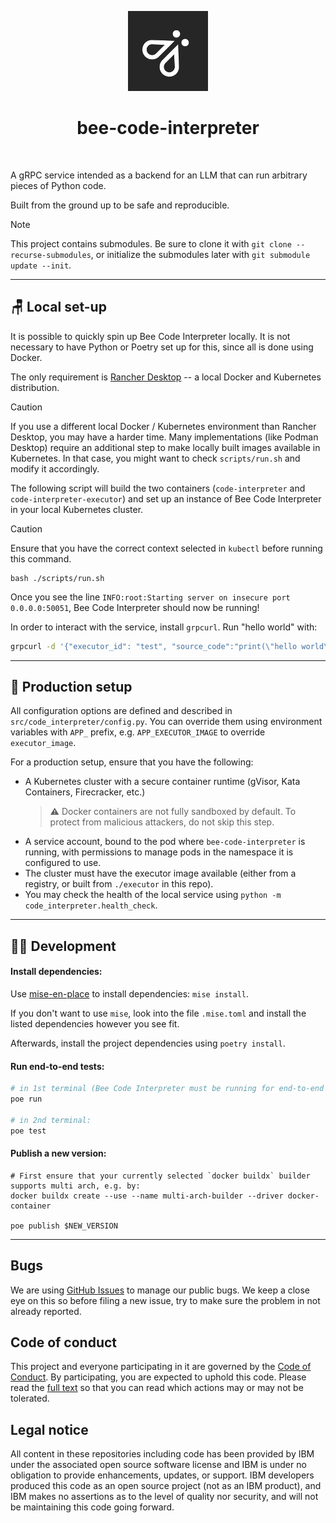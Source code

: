 <p align="center">
    <img src="./docs/assets/Bee_Dark.svg" height="128">
    <h1 align="center">bee-code-interpreter</h1>
</p>

<p align="center">
  <a aria-label="Join the community on GitHub" href="https://github.com/i-am-bee/bee-code-interpreter/discussions">
    <img alt="" src="https://img.shields.io/badge/Join%20the%20community-blueviolet.svg?style=for-the-badge&labelColor=000000&label=Bee">
  </a>
</p>

A gRPC service intended as a backend for an LLM that can run arbitrary pieces of Python code.

Built from the ground up to be safe and reproducible.

> [!NOTE]
> This project contains submodules. Be sure to clone it with `git clone --recurse-submodules`, or initialize the submodules later with `git submodule update --init`.

---

## 🪑 Local set-up

It is possible to quickly spin up Bee Code Interpreter locally. It is not necessary to have Python or Poetry set up for this, since all is done using Docker.

The only requirement is [Rancher Desktop](https://rancherdesktop.io/) -- a local Docker and Kubernetes distribution.

> [!CAUTION]
> If you use a different local Docker / Kubernetes environment than Rancher Desktop, you may have a harder time.
> Many implementations (like Podman Desktop) require an additional step to make locally built images available in Kubernetes.
> In that case, you might want to check `scripts/run.sh` and modify it accordingly.

The following script will build the two containers (`code-interpreter` and `code-interpreter-executor`) and set up an instance of Bee Code Interpreter in your local Kubernetes cluster.

> [!CAUTION]
> Ensure that you have the correct context selected in `kubectl` before running this command.

```shell
bash ./scripts/run.sh
```

Once you see the line `INFO:root:Starting server on insecure port 0.0.0.0:50051`, Bee Code Interpreter should now be running!

In order to interact with the service, install `grpcurl`. Run "hello world" with:

```bash
grpcurl -d '{"executor_id": "test", "source_code":"print(\"hello world\")"}' -plaintext -max-time 60 127.0.0.1:50051 code_interpreter.v1.CodeInterpreterService/Execute
```

---

## 🧳 Production setup

All configuration options are defined and described in `src/code_interpreter/config.py`. You can override them using environment variables with `APP_` prefix, e.g. `APP_EXECUTOR_IMAGE` to override `executor_image`.

For a production setup, ensure that you have the following:
- A Kubernetes cluster with a secure container runtime (gVisor, Kata Containers, Firecracker, etc.)
  > ⚠️ Docker containers are not fully sandboxed by default. To protect from malicious attackers, do not skip this step.
- A service account, bound to the pod where `bee-code-interpreter` is running, with permissions to manage pods in the namespace it is configured to use.
- The cluster must have the executor image available (either from a registry, or built from `./executor` in this repo).
- You may check the health of the local service using `python -m code_interpreter.health_check`.

---

## 🧑‍💻 Development

#### Install dependencies:

Use [mise-en-place](https://mise.jdx.dev/) to install dependencies: `mise install`.

If you don't want to use `mise`, look into the file `.mise.toml` and install the listed dependencies however you see fit.

Afterwards, install the project dependencies using `poetry install`.

#### Run end-to-end tests:

``` bash
# in 1st terminal (Bee Code Interpreter must be running for end-to-end tests to work):
poe run

# in 2nd terminal:
poe test
```

#### Publish a new version:

```shell
# First ensure that your currently selected `docker buildx` builder supports multi arch, e.g. by:
docker buildx create --use --name multi-arch-builder --driver docker-container

poe publish $NEW_VERSION
```

---

## Bugs

We are using [GitHub Issues](https://github.com/i-am-bee/bee-code-interpreter/issues) to manage our public bugs. We keep a close eye on this so before filing a new issue, try to make sure the problem in not already reported.

## Code of conduct

This project and everyone participating in it are governed by the [Code of Conduct](./CODE_OF_CONDUCT.md). By participating, you are expected to uphold this code. Please read the [full text](./CODE_OF_CONDUCT.md) so that you can read which actions may or may not be tolerated.

## Legal notice

All content in these repositories including code has been provided by IBM under the associated open source software license and IBM is under no obligation to provide enhancements, updates, or support. IBM developers produced this code as an open source project (not as an IBM product), and IBM makes no assertions as to the level of quality nor security, and will not be maintaining this code going forward.
